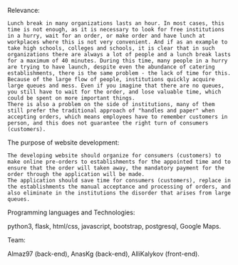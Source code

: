 Relevance:

	Lunch break in many organizations lasts an hour. In most cases, this time is not enough, as it is necessary to look for free institutions in a hurry, wait for an order, or make order and have lunch at workplaces where this is not very convenient. And if as an example to take high schools, colleges and schools, it is clear that in such organizations there are always a lot of people and a lunch break lasts for a maximum of 40 minutes. During this time, many people in a hurry are trying to have launch, despite even the abundance of catering establishments, there is the same problem - the lack of time for this. Because of the large flow of people, institutions quickly acquire large queues and mess. Even if you imagine that there are no queues, you still have to wait for the order, and lose valuable time, which could be spent on more important things.
	There is also a problem on the side of institutions, many of them still prefer the traditional approach of "handles and paper" when accepting orders, which means employees have to remember customers in person, and this does not guarantee the right turn of consumers (customers).


 The purpose of website development:

	The developing website should organize for consumers (customers) to make online pre-orders to establishments for the appointed time and to ensure that the order will taken away, the mandatory payment for the order through the application will be made.
	The application should save time for consumers (customers), replace in the establishments the manual acceptance and processing of orders, and also eliminate in the institutions the disorder that arises from large queues.

Programming languages and Technologies:

python3, 
flask,
html/css, 
javascript, 
bootstrap, 
postgresql, 
Google Maps.

Team: 

Almaz97 (back-end), 
AnasKg  (back-end), 
AlliKalykov (front-end).


